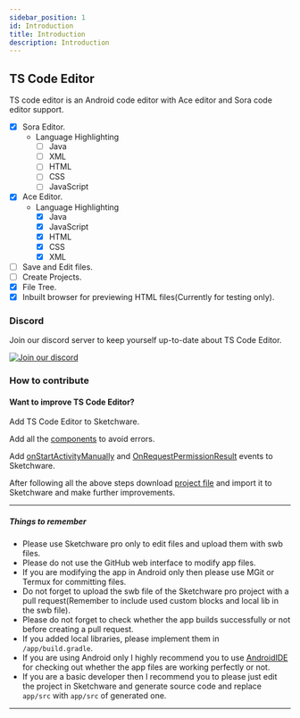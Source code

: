 ```yaml
---
sidebar_position: 1
id: Introduction
title: Introduction
description: Introduction
---
```

## TS Code Editor

TS code editor is an Android code editor with Ace editor and Sora code editor support.

- [x] Sora Editor.
	- Language Highlighting
		- [ ] Java
		- [ ] XML
		- [ ] HTML
		- [ ] CSS
		- [ ] JavaScript
- [x] Ace Editor.
	- Language Highlighting
		- [x] Java
		- [x] JavaScript
		- [x] HTML
		- [x] CSS
		- [x] XML
- [ ] Save and Edit files.
- [ ] Create Projects.
- [x] File Tree.
- [x] Inbuilt browser for previewing HTML files(Currently for testing only).

### Discord
Join our discord server to keep yourself up-to-date about TS Code Editor.

[![Join our discord](https://invidget.switchblade.xyz/RM5qaZs4kd)](https://discord.gg/RM5qaZs4kd)

### How to contribute
#### Want to improve TS Code Editor?
Add TS Code Editor to Sketchware.

Add all the [components](https://github.com/TS-Code-Editor/TS-Code-Editor/tree/main/assets/components) to avoid errors.

Add [onStartActivityManually](https://github.com/TS-Code-Editor/TS-Code-Editor/tree/main/assets/AddEvents/AddonStartActivityManuallyEvent.md) and [OnRequestPermissionResult](https://github.com/TS-Code-Editor/TS-Code-Editor/tree/main/assets/AddEvents/AddOnRequestPermissionResult.md) events to Sketchware.

After following all the above steps download [project file](https://github.com/TS-Code-Editor/TS-Code-Editor/tree/main/assets/TSCodeEditor.swb) and import it to Sketchware and make further improvements.

---
##### Things to remember
- Please use Sketchware pro only to edit files and upload them with swb files.
- Please do not use the GitHub web interface to modify app files.
- If you are modifying the app in Android only then please use MGit or Termux for committing files.
- Do not forget to upload the swb file of the Sketchware pro project with a pull request(Remember to include used custom blocks and local lib in the swb file).
- Please do not forget to check whether the app builds successfully or not before creating a pull request.
- If you added local libraries, please implement them in `/app/build.gradle`.
- If you are using Android only I highly recommend you to use [AndroidIDE](https://github.com/AndroidIDEOfficial/AndroidIDE/releases) for checking out whether the app files are working perfectly or not.
- If you are a basic developer then I recommend you to please just edit the project in Sketchware and generate source code and replace `app/src` with `app/src` of generated one.
---